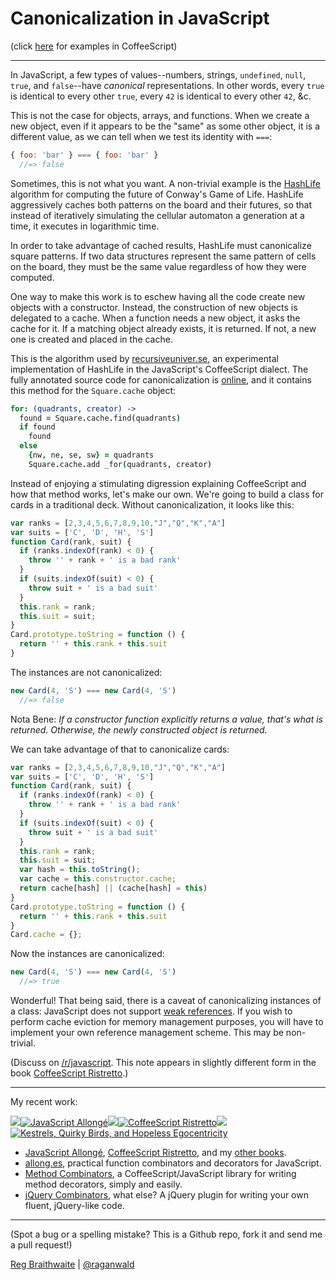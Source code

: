 # Canonicalization in JavaScript

(click [here](https://github.com/raganwald/homoiconic/blob/master/2012/11/canonicalization.cs.md#readme) for examples in CoffeeScript)

---

In JavaScript, a few types of values--numbers, strings, `undefined`, `null`, `true`, and `false`--have *canonical* representations. In other words, every `true` is identical to every other `true`, every `42` is identical to every other `42`, &c.

This is not the case for objects, arrays, and functions. When we create a new object, even if it appears to be the "same" as some other object, it is a different value, as we can tell when we test its identity with `===`:

```javascript
{ foo: 'bar' } === { foo: 'bar' }
  //=> false
```

Sometimes, this is not what you want. A non-trivial example is the [HashLife] algorithm for computing the future of Conway's Game of Life. HashLife aggressively caches both patterns on the board and their futures, so that instead of iteratively simulating the cellular automaton a generation at a time, it executes in logarithmic time.

[HashLife]: https://en.wikipedia.org/wiki/Hashlife

In order to take advantage of cached results, HashLife must canonicalize square patterns. If two data structures represent the same pattern of cells on the board, they must be the same value regardless of how they were computed.

One way to make this work is to eschew having all the code create new objects with a constructor. Instead, the construction of new objects is delegated to a cache. When a function needs a new object, it asks the cache for it. If a matching object already exists, it is returned. If not, a new one is created and placed in the cache.

This is the algorithm used by [recursiveuniver.se], an experimental implementation of HashLife in the JavaScript's CoffeeScript dialect. The fully annotated source code for canonicalization is [online], and it contains this method for the `Square.cache` object:

[recursiveuniver.se]: http://recursiveuniver.se
[online]: http://recursiveuniver.se/docs/canonicalization.html

```coffeescript
for: (quadrants, creator) ->
  found = Square.cache.find(quadrants)
  if found
    found
  else
    {nw, ne, se, sw} = quadrants
    Square.cache.add _for(quadrants, creator)
```
        
Instead of enjoying a stimulating digression explaining CoffeeScript and how that method works, let's make our own. We're going to build a class for cards in a traditional deck. Without canonicalization, it looks like this:

```javascript
var ranks = [2,3,4,5,6,7,8,9,10,"J","Q","K","A"]
var suits = ['C', 'D', 'H', 'S']
function Card(rank, suit) {
  if (ranks.indexOf(rank) < 0) {
    throw '' + rank + ' is a bad rank'
  }
  if (suits.indexOf(suit) < 0) {
    throw suit + ' is a bad suit'
  }
  this.rank = rank;
  this.suit = suit;
}
Card.prototype.toString = function () {
  return '' + this.rank + this.suit
}
```
        
The instances are not canonicalized:

```javascript  
new Card(4, 'S') === new Card(4, 'S')
  //=> false
```
       
Nota Bene: *If a constructor function explicitly returns a value, that's what is returned. Otherwise, the newly constructed object is returned.*

We can take advantage of that to canonicalize cards:

```javascript
var ranks = [2,3,4,5,6,7,8,9,10,"J","Q","K","A"]
var suits = ['C', 'D', 'H', 'S']
function Card(rank, suit) {
  if (ranks.indexOf(rank) < 0) {
    throw '' + rank + ' is a bad rank'
  }
  if (suits.indexOf(suit) < 0) {
    throw suit + ' is a bad suit'
  }
  this.rank = rank;
  this.suit = suit;
  var hash = this.toString();
  var cache = this.constructor.cache;
  return cache[hash] || (cache[hash] = this)
}
Card.prototype.toString = function () {
  return '' + this.rank + this.suit
}
Card.cache = {};
```
        
Now the instances are canonicalized:

```javascript        
new Card(4, 'S') === new Card(4, 'S')
  //=> true
```
       
Wonderful! That being said, there is a caveat of canonicalizing instances of a class: JavaScript does not support [weak references](https://en.wikipedia.org/wiki/Weak_reference). If you wish to perform cache eviction for memory management purposes, you will have to implement your own reference management scheme. This may be non-trivial.

(Discuss on [/r/javascript](http://www.reddit.com/r/javascript/comments/12nice/quick_tip_canonicalization_in_javascript/). This note appears in slightly different form in the book [CoffeeScript Ristretto](http://leanpub.com/coffeescript-ristretto).)

---

My recent work:

![](http://i.minus.com/iL337yTdgFj7.png)[![JavaScript Allongé](http://i.minus.com/iW2E1A8M5UWe6.jpeg)](http://leanpub.com/javascript-allonge "JavaScript Allongé")![](http://i.minus.com/iL337yTdgFj7.png)[![CoffeeScript Ristretto](http://i.minus.com/iMmGxzIZkHSLD.jpeg)](http://leanpub.com/coffeescript-ristretto "CoffeeScript Ristretto")![](http://i.minus.com/iL337yTdgFj7.png)[![Kestrels, Quirky Birds, and Hopeless Egocentricity](http://i.minus.com/ibw1f1ARQ4bhi1.jpeg)](http://leanpub.com/combinators "Kestrels, Quirky Birds, and Hopeless Egocentricity")

* [JavaScript Allongé](http://leanpub.com/javascript-allonge), [CoffeeScript Ristretto](http://leanpub.com/coffeescript-ristretto), and my [other books](http://leanpub.com/u/raganwald).
* [allong.es](http://allong.es), practical function combinators and decorators for JavaScript.
* [Method Combinators](https://github.com/raganwald/method-combinators), a CoffeeScript/JavaScript library for writing method decorators, simply and easily.
* [jQuery Combinators](http://github.com/raganwald/jquery-combinators), what else? A jQuery plugin for writing your own fluent, jQuery-like code.  

---

(Spot a bug or a spelling mistake? This is a Github repo, fork it and send me a pull request!)

[Reg Braithwaite](http://braythwayt.com) | [@raganwald](http://twitter.com/raganwald)